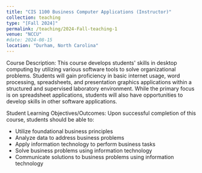 ```yaml
---
title: "CIS 1100 Business Computer Applications (Instructor)"
collection: teaching
type: "[Fall 2024]"
permalink: /teaching/2024-Fall-teaching-1
venue: "NCCU"
#date: 2024-08-15
location: "Durham, North Carolina"
---
```

Course Description: This course develops students' skills in desktop computing by utilizing various software tools to solve organizational problems. Students will gain proficiency in basic internet usage, word processing, spreadsheets, and presentation graphics applications within a structured and supervised laboratory environment. While the primary focus is on spreadsheet applications, students will also have opportunities to develop skills in other software applications.

Student Learning Objectives/Outcomes:
Upon successful completion of this course, students should be able to:

- Utilize foundational business principles
- Analyze data to address business problems
- Apply information technology to perform business tasks
- Solve business problems using information technology
- Communicate solutions to business problems using information technology
